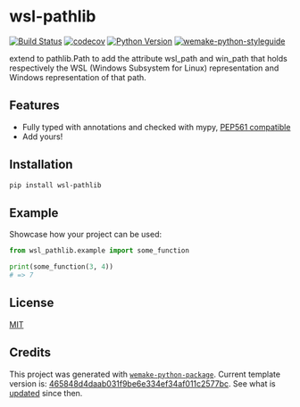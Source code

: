 # wsl-pathlib

[![Build Status](https://github.com/salticidae/wsl-pathlib/workflows/test/badge.svg?branch=master&event=push)](https://github.com/salticidae/wsl-pathlib/actions?query=workflow%3Atest)
[![codecov](https://codecov.io/gh/salticidae/wsl-pathlib/branch/master/graph/badge.svg)](https://codecov.io/gh/salticidae/wsl-pathlib)
[![Python Version](https://img.shields.io/pypi/pyversions/wsl-pathlib.svg)](https://pypi.org/project/wsl-pathlib/)
[![wemake-python-styleguide](https://img.shields.io/badge/style-wemake-000000.svg)](https://github.com/wemake-services/wemake-python-styleguide)

extend to pathlib.Path to add the attribute wsl_path and win_path that holds respectively the  WSL (Windows Subsystem for Linux) representation and Windows representation of that path.


## Features

- Fully typed with annotations and checked with mypy, [PEP561 compatible](https://www.python.org/dev/peps/pep-0561/)
- Add yours!


## Installation

```bash
pip install wsl-pathlib
```


## Example

Showcase how your project can be used:

```python
from wsl_pathlib.example import some_function

print(some_function(3, 4))
# => 7
```

## License

[MIT](https://github.com/salticidae/wsl-pathlib/blob/master/LICENSE)


## Credits

This project was generated with [`wemake-python-package`](https://github.com/wemake-services/wemake-python-package). Current template version is: [465848d4daab031f9be6e334ef34af011c2577bc](https://github.com/wemake-services/wemake-python-package/tree/465848d4daab031f9be6e334ef34af011c2577bc). See what is [updated](https://github.com/wemake-services/wemake-python-package/compare/465848d4daab031f9be6e334ef34af011c2577bc...master) since then.
